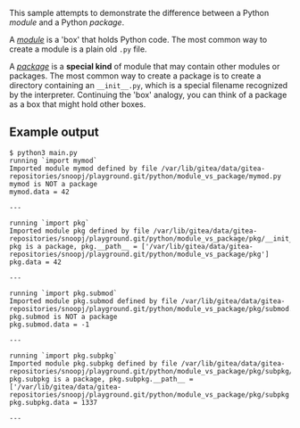 This sample attempts to demonstrate the difference between a Python _module_
and a Python _package_.


A [_module_](https://docs.python.org/3/glossary.html#term-module) is a 'box'
that holds Python code. The most common way to create a module is a plain old
`.py` file.


A [_package_](https://docs.python.org/3/glossary.html#term-package) is a
**special kind** of module that may contain other modules or packages. The most
common way to create a package is to create a directory containing an
`__init__.py`, which is a special filename recognized by the interpreter.
Continuing the 'box' analogy, you can think of a package as a box that might
hold other boxes.


## Example output

```
$ python3 main.py
running `import mymod`
Imported module mymod defined by file /var/lib/gitea/data/gitea-repositories/snoopj/playground.git/python/module_vs_package/mymod.py
mymod is NOT a package
mymod.data = 42

---

running `import pkg`
Imported module pkg defined by file /var/lib/gitea/data/gitea-repositories/snoopj/playground.git/python/module_vs_package/pkg/__init__.py
pkg is a package, pkg.__path__ = ['/var/lib/gitea/data/gitea-repositories/snoopj/playground.git/python/module_vs_package/pkg']
pkg.data = 42

---

running `import pkg.submod`
Imported module pkg.submod defined by file /var/lib/gitea/data/gitea-repositories/snoopj/playground.git/python/module_vs_package/pkg/submod.py
pkg.submod is NOT a package
pkg.submod.data = -1

---

running `import pkg.subpkg`
Imported module pkg.subpkg defined by file /var/lib/gitea/data/gitea-repositories/snoopj/playground.git/python/module_vs_package/pkg/subpkg/__init__.py
pkg.subpkg is a package, pkg.subpkg.__path__ = ['/var/lib/gitea/data/gitea-repositories/snoopj/playground.git/python/module_vs_package/pkg/subpkg']
pkg.subpkg.data = 1337

---

```
